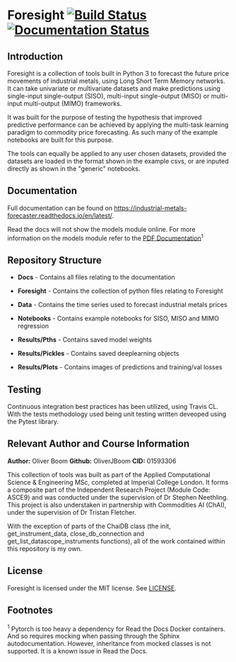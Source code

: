 # Foresight [![Build Status](https://travis-ci.com/msc-acse/acse-9-independent-research-project-OliverJBoom.svg?branch=master)](https://travis-ci.com/msc-acse/acse-9-independent-research-project-OliverJBoom) [![Documentation Status](https://readthedocs.org/projects/industrial-metals-forecaster/badge/?version=latest)](https://industrial-metals-forecaster.readthedocs.io/en/latest/?badge=latest)

## Introduction

Foresight is a collection of tools built in Python 3 to forecast the future price movements of industrial metals, using Long Short Term Memory networks. It can take univariate or multivariate datasets and make predictions using single-input single-output (SISO), multi-input single-output (MISO) or multi-input multi-output (MIMO) frameworks.

It was built for the purpose of testing the hypothesis that improved predictive performance can be achieved by applying the multi-task learning paradigm to commodity price forecasting. As such many of the example notebooks are built for this purpose.

The tools can equally be applied to any user chosen datasets, provided the datasets are loaded in the format shown in the example csvs, or are inputed directly as shown in the "generic" notebooks.

## Documentation

Full documentation can be found on https://industrial-metals-forecaster.readthedocs.io/en/latest/.

Read the docs will not show the models module online. For more information on the models module refer to the [PDF Documentation](https://github.com/msc-acse/acse-9-independent-research-project-OliverJBoom/blob/master/Docs/_build/latex/IndustrialMetalsForecaster.pdf)<sup>1</sup>

## Repository Structure

* __Docs__                           -  Contains all files relating to the documentation

* __Foresight__                      -  Contains the collection of python files relating to Foresight

* __Data__                           -  Contains the time series used to forecast industrial metals prices

* __Notebooks__                      -  Contains example notebooks for SISO, MISO and MIMO regression

* __Results/Pths__                   -  Contains saved model weights

* __Results/Pickles__                -  Contains saved deeplearning objects

* __Results/Plots__                  -  Contains images of predictions and training/val losses 

## Testing

Continuous integration best practices has been utilized, using Travis CL. With the tests methodology used being unit testing written deveoped using the Pytest library.

## Relevant Author and Course Information 

__Author:__ Oliver Boom
__Github:__ OliverJBoom
__CID:__ 01593306

This collection of tools was built as part of the Applied Computational Science & Engineering MSc, completed at Imperial College London. It forms a composite part of the Independent Research Project (Module Code: ASCE9) and was conducted under the supervision of Dr Stephen Neethling. This project is also understaken in partnership with Commodities AI (ChAI), under the supervision of Dr Tristan Fletcher. 

With the exception of parts of the ChaiDB class (the init, get_instrument_data, close_db_connection and get_list_datascope_instruments functions), all of the work contained within this repository is my own.


## License

Foresight is licensed under the MIT license. See [LICENSE](https://github.com/msc-acse/acse-9-independent-research-project-OliverJBoom/blob/master/LICENSE).



## Footnotes
<sup>1</sup> Pytorch is too heavy a dependency for Read the Docs Docker containers. And so requires mocking when passing through the Sphinx autodocumentation. However, inheritance from mocked classes is not supported. It is a known issue in Read the Docs. 
